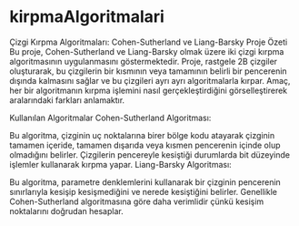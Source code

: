 # kirpmaAlgoritmalari
Çizgi Kırpma Algoritmaları: Cohen-Sutherland ve Liang-Barsky
Proje Özeti
Bu proje, Cohen-Sutherland ve Liang-Barsky olmak üzere iki çizgi kırpma algoritmasının uygulanmasını göstermektedir. Proje, rastgele 2B çizgiler oluşturarak, bu çizgilerin bir kısmının veya tamamının belirli bir pencerenin dışında kalmasını sağlar ve bu çizgileri ayrı ayrı algoritmalarla kırpar. Amaç, her bir algoritmanın kırpma işlemini nasıl gerçekleştirdiğini görselleştirerek aralarındaki farkları anlamaktır.

Kullanılan Algoritmalar
Cohen-Sutherland Algoritması:

Bu algoritma, çizginin uç noktalarına birer bölge kodu atayarak çizginin tamamen içeride, tamamen dışarıda veya kısmen pencerenin içinde olup olmadığını belirler. Çizgilerin pencereyle kesiştiği durumlarda bit düzeyinde işlemler kullanarak kırpma yapar.
Liang-Barsky Algoritması:

Bu algoritma, parametre denklemlerini kullanarak bir çizginin pencerenin sınırlarıyla kesişip kesişmediğini ve nerede kesiştiğini belirler. Genellikle Cohen-Sutherland algoritmasına göre daha verimlidir çünkü kesişim noktalarını doğrudan hesaplar.
